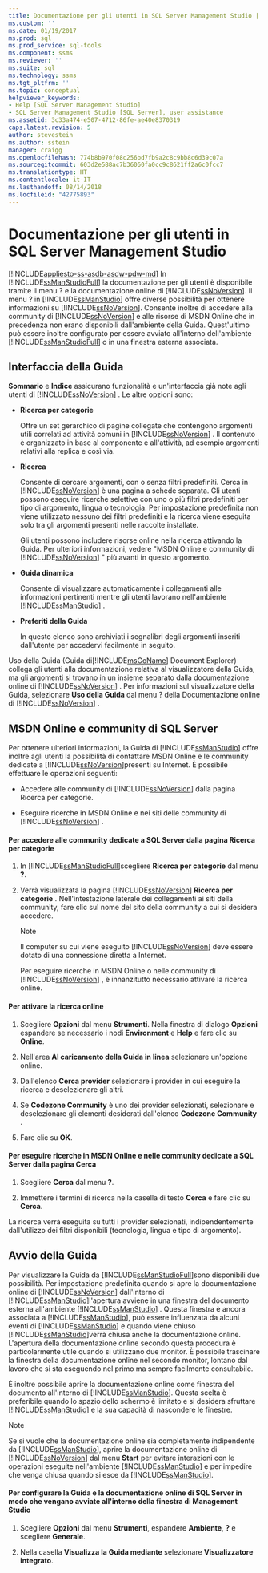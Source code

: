 ```yaml
---
title: Documentazione per gli utenti in SQL Server Management Studio | Microsoft Docs
ms.custom: ''
ms.date: 01/19/2017
ms.prod: sql
ms.prod_service: sql-tools
ms.component: ssms
ms.reviewer: ''
ms.suite: sql
ms.technology: ssms
ms.tgt_pltfrm: ''
ms.topic: conceptual
helpviewer_keywords:
- Help [SQL Server Management Studio]
- SQL Server Management Studio [SQL Server], user assistance
ms.assetid: 3c33a474-e507-4712-86fe-ae40e8370319
caps.latest.revision: 5
author: stevestein
ms.author: sstein
manager: craigg
ms.openlocfilehash: 774b8b970f08c256bd7fb9a2c8c9bb8c6d39c07a
ms.sourcegitcommit: 603d2e588ac7b36060fa0cc9c8621ff2a6c0fcc7
ms.translationtype: HT
ms.contentlocale: it-IT
ms.lasthandoff: 08/14/2018
ms.locfileid: "42775893"
---
```

# <a name="user-assistance-in-sql-server-management-studio"></a>Documentazione per gli utenti in SQL Server Management Studio
[!INCLUDE[appliesto-ss-asdb-asdw-pdw-md](../includes/appliesto-ss-asdb-asdw-pdw-md.md)]
In [!INCLUDE[ssManStudioFull](../includes/ssmanstudiofull-md.md)] la documentazione per gli utenti è disponibile tramite il menu ? e la documentazione online di [!INCLUDE[ssNoVersion](../includes/ssnoversion-md.md)]. Il menu ? in [!INCLUDE[ssManStudio](../includes/ssmanstudio-md.md)] offre diverse possibilità per ottenere informazioni su [!INCLUDE[ssNoVersion](../includes/ssnoversion-md.md)]. Consente inoltre di accedere alla community di [!INCLUDE[ssNoVersion](../includes/ssnoversion-md.md)] e alle risorse di MSDN Online che in precedenza non erano disponibili dall'ambiente della Guida. Quest'ultimo può essere inoltre configurato per essere avviato all'interno dell'ambiente [!INCLUDE[ssManStudioFull](../includes/ssmanstudiofull-md.md)] o in una finestra esterna associata.  
  
## <a name="the-help-interface"></a>Interfaccia della Guida  
**Sommario** e **Indice** assicurano funzionalità e un'interfaccia già note agli utenti di [!INCLUDE[ssNoVersion](../includes/ssnoversion-md.md)] . Le altre opzioni sono:  
  
-   **Ricerca per categorie**  
  
    Offre un set gerarchico di pagine collegate che contengono argomenti utili correlati ad attività comuni in [!INCLUDE[ssNoVersion](../includes/ssnoversion-md.md)] . Il contenuto è organizzato in base al componente e all'attività, ad esempio argomenti relativi alla replica e così via.  
  
-   **Ricerca**  
  
    Consente di cercare argomenti, con o senza filtri predefiniti. Cerca in [!INCLUDE[ssNoVersion](../includes/ssnoversion-md.md)] è una pagina a schede separata. Gli utenti possono eseguire ricerche selettive con uno o più filtri predefiniti per tipo di argomento, lingua o tecnologia. Per impostazione predefinita non viene utilizzato nessuno dei filtri predefiniti e la ricerca viene eseguita solo tra gli argomenti presenti nelle raccolte installate.  
  
    Gli utenti possono includere risorse online nella ricerca attivando la Guida. Per ulteriori informazioni, vedere "MSDN Online e community di [!INCLUDE[ssNoVersion](../includes/ssnoversion-md.md)] " più avanti in questo argomento.  
  
-   **Guida dinamica**  
  
    Consente di visualizzare automaticamente i collegamenti alle informazioni pertinenti mentre gli utenti lavorano nell'ambiente [!INCLUDE[ssManStudio](../includes/ssmanstudio-md.md)] .  
  
-   **Preferiti della Guida**  
  
    In questo elenco sono archiviati i segnalibri degli argomenti inseriti dall'utente per accedervi facilmente in seguito.  
  
Uso della Guida (Guida di[!INCLUDE[msCoName](../includes/msconame_md.md)] Document Explorer) collega gli utenti alla documentazione relativa al visualizzatore della Guida, ma gli argomenti si trovano in un insieme separato dalla documentazione online di [!INCLUDE[ssNoVersion](../includes/ssnoversion-md.md)] . Per informazioni sul visualizzatore della Guida, selezionare **Uso della Guida** dal menu ? della Documentazione online di [!INCLUDE[ssNoVersion](../includes/ssnoversion-md.md)] .  
  
## <a name="msdn-online-and-sql-server-communities"></a>MSDN Online e community di SQL Server  
Per ottenere ulteriori informazioni, la Guida di [!INCLUDE[ssManStudio](../includes/ssmanstudio-md.md)] offre inoltre agli utenti la possibilità di contattare MSDN Online e le community dedicate a [!INCLUDE[ssNoVersion](../includes/ssnoversion-md.md)]presenti su Internet. È possibile effettuare le operazioni seguenti:  
  
-   Accedere alle community di [!INCLUDE[ssNoVersion](../includes/ssnoversion-md.md)] dalla pagina Ricerca per categorie.  
  
-   Eseguire ricerche in MSDN Online e nei siti delle community di [!INCLUDE[ssNoVersion](../includes/ssnoversion-md.md)] .  
  
#### <a name="to-access-sql-server-focused-communities-from-the-how-do-i-page"></a>Per accedere alle community dedicate a SQL Server dalla pagina Ricerca per categorie  
  
1.  In [!INCLUDE[ssManStudioFull](../includes/ssmanstudiofull-md.md)]scegliere **Ricerca per categorie** dal menu **?**.  
  
2.  Verrà visualizzata la pagina [!INCLUDE[ssNoVersion](../includes/ssnoversion-md.md)] **Ricerca per categorie** . Nell'intestazione laterale dei collegamenti ai siti della community, fare clic sul nome del sito della community a cui si desidera accedere.  
  
    > [!NOTE]  
    > Il computer su cui viene eseguito [!INCLUDE[ssNoVersion](../includes/ssnoversion-md.md)] deve essere dotato di una connessione diretta a Internet.  
  
    Per eseguire ricerche in MSDN Online o nelle community di [!INCLUDE[ssNoVersion](../includes/ssnoversion-md.md)] , è innanzitutto necessario attivare la ricerca online.  
  
#### <a name="to-enable-online-search"></a>Per attivare la ricerca online  
  
1.  Scegliere **Opzioni** dal menu **Strumenti**. Nella finestra di dialogo **Opzioni** espandere se necessario i nodi **Environment** e **Help** e fare clic su **Online**.  
  
2.  Nell'area **Al caricamento della Guida in linea** selezionare un'opzione online.  
  
3.  Dall'elenco **Cerca provider** selezionare i provider in cui eseguire la ricerca e deselezionare gli altri.  
  
4.  Se **Codezone Community** è uno dei provider selezionati, selezionare e deselezionare gli elementi desiderati dall'elenco **Codezone Community** .  
  
5.  Fare clic su **OK**.  
  
#### <a name="to-search-msdn-online-and-sql-server-focused-communities-from-the-search-page"></a>Per eseguire ricerche in MSDN Online e nelle community dedicate a SQL Server dalla pagina Cerca  
  
1.  Scegliere **Cerca** dal menu **?**.  
  
2.  Immettere i termini di ricerca nella casella di testo **Cerca** e fare clic su **Cerca**.  
  
La ricerca verrà eseguita su tutti i provider selezionati, indipendentemente dall'utilizzo dei filtri disponibili (tecnologia, lingua e tipo di argomento).  
  
## <a name="launching-help"></a>Avvio della Guida  
Per visualizzare la Guida da [!INCLUDE[ssManStudioFull](../includes/ssmanstudiofull-md.md)]sono disponibili due possibilità. Per impostazione predefinita quando si apre la documentazione online di [!INCLUDE[ssNoVersion](../includes/ssnoversion-md.md)] dall'interno di [!INCLUDE[ssManStudio](../includes/ssmanstudio-md.md)]l'apertura avviene in una finestra del documento esterna all'ambiente [!INCLUDE[ssManStudio](../includes/ssmanstudio-md.md)] . Questa finestra è ancora associata a [!INCLUDE[ssManStudio](../includes/ssmanstudio-md.md)], può essere influenzata da alcuni eventi di [!INCLUDE[ssManStudio](../includes/ssmanstudio-md.md)] e quando viene chiuso [!INCLUDE[ssManStudio](../includes/ssmanstudio-md.md)]verrà chiusa anche la documentazione online. L'apertura della documentazione online secondo questa procedura è particolarmente utile quando si utilizzano due monitor. È possibile trascinare la finestra della documentazione online nel secondo monitor, lontano dal lavoro che si sta eseguendo nel primo ma sempre facilmente consultabile.  
  
È inoltre possibile aprire la documentazione online come finestra del documento all'interno di [!INCLUDE[ssManStudio](../includes/ssmanstudio-md.md)]. Questa scelta è preferibile quando lo spazio dello schermo è limitato e si desidera sfruttare [!INCLUDE[ssManStudio](../includes/ssmanstudio-md.md)] e la sua capacità di nascondere le finestre.  
  
> [!NOTE]  
> Se si vuole che la documentazione online sia completamente indipendente da [!INCLUDE[ssManStudio](../includes/ssmanstudio-md.md)], aprire la documentazione online di [!INCLUDE[ssNoVersion](../includes/ssnoversion-md.md)] dal menu **Start** per evitare interazioni con le operazioni eseguite nell'ambiente [!INCLUDE[ssManStudio](../includes/ssmanstudio-md.md)] e per impedire che venga chiusa quando si esce da [!INCLUDE[ssManStudio](../includes/ssmanstudio-md.md)].  
  
#### <a name="to-configure-help-and-sql-server-books-online-to-launch-inside-the-management-studio-window"></a>Per configurare la Guida e la documentazione online di SQL Server in modo che vengano avviate all'interno della finestra di Management Studio  
  
1.  Scegliere **Opzioni** dal menu **Strumenti**, espandere **Ambiente**, **?** e scegliere **Generale**.  
  
2.  Nella casella **Visualizza la Guida mediante** selezionare **Visualizzatore integrato**.  
  

